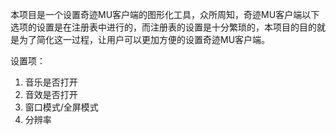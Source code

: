 本项目是一个设置奇迹MU客户端的图形化工具，众所周知，奇迹MU客户端以下选项的设置是在注册表中进行的，而注册表的设置是十分繁琐的，本项目的目的就是为了简化这一过程，让用户可以更加方便的设置奇迹MU客户端。

设置项：
1. 音乐是否打开
2. 音效是否打开
3. 窗口模式/全屏模式
4. 分辨率

